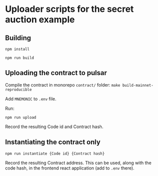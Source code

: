 # Uploader scripts for the secret auction example

## Building

`npm install`

`npm run build`

## Uploading the contract to pulsar

Compile the contract in monorepo `contract/` folder: `make build-mainnet-reproducible`

Add `MNEMONIC` to `.env` file.

Run:

`npm run upload`

Record the resulting Code id and Contract hash.

## Instantiating the contract only

`npm run instantiate {Code id} {Contract hash}`

Record the resulting Contract address. This can be used, along with the code hash, in the frontend react application (add to `.env` there).
